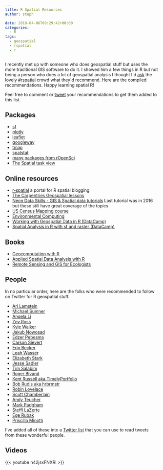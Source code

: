 ```yaml
---
title: R Spatial Resources
author: steph

date: 2018-04-06T09:29:42+00:00
categories:
  - R
tags:
  - geospatial
  - rspatial
  - r
---
```


I recently met up with someone who does geospatial stuff but uses the more traditional GIS software to do it. I showed him a few things in R but not being a person who does a lot of geospatial analysis I thought I'd [ask](https://twitter.com/SteffLocke/status/981567001821958144) the lovely [#rspatial](https://twitter.com/search?q=%23rspatial&src=typd) crowd what they'd recommend. Here are the compiled recommendations. Happy learning spatial R!

Feel free to comment or [tweet](https://twitter.com/SteffLocke/status/981567001821958144) your recommendations to get them added to this list.

## Packages
- [sf](http://cran.r-project.org/package=sf)
- [plotly](http://cran.r-project.org/package=plotly)
- [leaflet](http://cran.r-project.org/package=leaflet)
- [googleway](http://cran.r-project.org/package=googleway)
- [tmap](http://cran.r-project.org/package=tmap)
- [spatstat](http://spatstat.org/)
- [many packages from rOpenSci](https://ropensci.org/packages/)
- [The Spatial task view](	https://CRAN.R-project.org/view=Spatial
)

## Online resources
- [r-spatial](https://www.r-spatial.org/) a portal for R spatial blogging
- [The Carpentries Geospatial lessons](http://www.datacarpentry.org/lessons/#geospatial-curriculum)
- [Neon Data Skills - GIS & Spatial data tutorials](http://neondataskills.org/spatial-data-gis/) Last tutorial was in 2016 but these still have great coverage of the topics
- [US Census Mapping course](https://arilamstein.com/census-mapping-course/)
- [Environmental Computing](http://environmentalcomputing.net/)
- [Working with Geospatial Data in R (DataCamp)](https://www.datacamp.com/courses/working-with-geospatial-data-in-r)
- [Spatial Analysis in R with sf and raster (DataCamp) ](https://www.datacamp.com/courses/spatial-analysis-in-r-with-sf-and-raster)

## Books
- [Geocomputation with R](http://geocompr.robinlovelace.net/)
- [Applied Spatial Data Analysis with R](http://geni.us/asdawr)
- [Remote Sensing and GIS for Ecologists](http://geni.us/rsgise)

## People
In no particular order, here are the folks who were recommended to follow on Twitter for R geospatial stuff.

- [Ari Lamstein](https://twitter.com/AriLamstein)
- [Michael Sumner](https://twitter.com/mdsumner)
- [Angela Li](https://twitter.com/CivicAngela)
- [Zev Ross](https://twitter.com/zevross)
- [Kyle Walker](https://twitter.com/kyle_e_walker)
- [Jakub Nowosad](https://twitter.com/jakub_nowosad)
- [Edzer Pebesma](https://twitter.com/edzerpebesma)
- [Carson Sievert](https://twitter.com/cpsievert)
- [Erin Becker](https://twitter.com/ErinSBecker)
- [Leah Wasser](https://twitter.com/LeahAWasser)
- [Elizabeth Stark](https://twitter.com/tech_is_dead)
- [Jesse Sadler](https://twitter.com/vivalosburros)
- [Tim Salabim](https://twitter.com/TimSalabim3)
- [Roger Bivand](https://twitter.com/RogerBivand)
- [Kent Russell aka TimelyPortfolio](https://twitter.com/timelyportfolio)
- [Bob Rudis aka hrbrmstr](https://twitter.com/hrbrmstr)
- [Robin Lovelace](https://twitter.com/robinlovelace)
- [Scott Chamberlain](https://twitter.com/sckottie)
- [Andy Teucher](https://twitter.com/andyteucher)
- [Mark Padgham](https://twitter.com/bikesRdata)
- [Steffi LaZerte](https://twitter.com/steffilazerte)
- [Ege Rubak](https://twitter.com/egerubak)
- [Priscilla Minotti](https://twitter.com/pmnatural)

I've added all of these into a [Twitter list](https://twitter.com/SteffLocke/lists/rspatial) that you can use to read tweets from these wonderful people.

## Videos
{{< youtube n42jsxFNXRI >}}